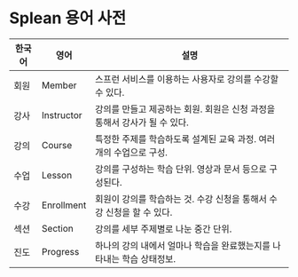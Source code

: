 # Splean 용어 사전

| 한국어 | 영어         | 설명                                          |
|-----|------------|---------------------------------------------|
| 회원  | Member     | 스프런 서비스를 이용하는 사용자로 강의를 수강할 수 있다.            |
| 강사  | Instructor | 강의를 만들고 제공하는 회원. 회원은 신청 과정을 통해서 강사가 될 수 있다. |
| 강의  | Course     | 특정한 주제를 학습하도록 설계된 교육 과정. 여러 개의 수업으로 구성.     |
| 수업  | Lesson     | 강의를 구성하는 학습 단위. 영상과 문서 등으로 구성된다.            |
| 수강  | Enrollment | 회원이 강의를 학습하는 것. 수강 신청을 통해서 수강 신청을 할 수 있다.   |
| 섹션  | Section    | 강의를 세부 주제별로 나눈 중간 단위.                       |
| 진도  | Progress   | 하나의 강의 내에서 얼마나 학습을 완료했는지를 나타내는 학습 상태정보.     |
